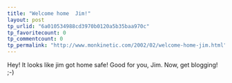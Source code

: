 ```yaml
---
title: "Welcome home  Jim!"
layout: post
tp_urlid: "6a010534988cd3970b0120a5b35baa970c"
tp_favoritecount: 0
tp_commentcount: 0
tp_permalink: "http://www.monkinetic.com/2002/02/welcome-home-jim.html"
---
```

Hey! It looks like jim got home safe! Good for you, Jim. Now, get blogging! ;-)

